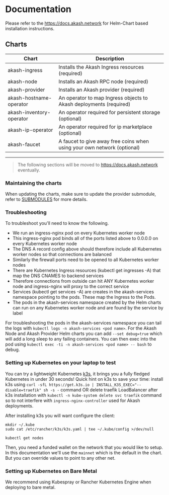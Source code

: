 # Documentation

Please refer to the https://docs.akash.network for Helm-Chart based installation instructions.

## Charts

| Chart                    | Description                                                             |
| ------------------------ | ----------------------------------------------------------------------- |
| akash-ingress            | Installs the Akash Ingress resources (required)                         |
| akash-node               | Installs an Akash RPC node (required)                                   |
| akash-provider           | Installs an Akash provider (required)                                   |
| akash-hostname-operator  | An operator to map Ingress objects to Akash deployments (required)      |
| akash-inventory-operator | An operator required for persistent storage (optional)                  |
| akash-ip-operator        | An operator required for ip marketplace (optional)                      |
| akash-faucet             | A faucet to give away free coins when using your own network (optional) |

---

> The following sections will be moved to https://docs.akash.network eventually.

### Maintaining the charts

When updating the charts, make sure to update the provider submodule, refer to [SUBMODULES](SUBMODULES.md) for more details.

### Troubleshooting

To troubleshoot you'll need to know the following.

- We run an ingress-nginx pod on every Kubernetes worker node
- This ingress-nginx pod binds all of the ports listed above to 0.0.0.0 on every Kubernetes worker node
- The DNS A record config above should therefore include all Kubernetes worker nodes so that connections are balanced
- Similarly the firewall ports need to be opened to all Kubernetes worker nodes
- There are Kubernetes Ingress resources (kubectl get ingresses -A) that map the DNS CNAMES to backend services
- Therefore connections from outside can hit ANY Kubernetes worker node and ingress-nginx will proxy to the correct service
- Services (kubectl get services -A) are creates in the akash-services namespace pointing to the pods. These map the Ingress to the Pods.
- The pods in the akash-services namespace created by the Helm charts can run on any Kubernetes worker node and are found by the service by label

For troubleshooting the pods in the akash-services namespace you can tail the logs with `kubectl logs -n akash-services <pod name>`. For the Akash Node and Akash Provider Helm charts you can add `--set debug=true` which will add a long sleep to any failing containers. You can then exec into the pod using `kubectl exec -ti -n akash-services <pod name> -- bash` to debug.

### Setting up Kubernetes on your laptop to test

You can try a lightweight Kubernetes [k3s](https://k3s.io/), it brings you a fully fledged Kubernetes in under 30 seconds! Quick hint on k3s to save your time: install k3s using `curl -sfL https://get.k3s.io | INSTALL_K3S_EXEC="--disable=traefik" sh -s -` command OR delete traefik LoadBalancer after k3s installation with `kubectl -n kube-system delete svc traefik` command so to not interfere with `ingress-nginx-controller` used for Akash deployments.

After installing k3s you will want configure the client:

```
mkdir ~/.kube
sudo cat /etc/rancher/k3s/k3s.yaml | tee ~/.kube/config >/dev/null

kubectl get nodes
```

Then, you need a funded wallet on the network that you would like to setup. In this documentation we'll use the `mainnet` which is the default in the chart. But you can override values to point to any other net.

### Setting up Kubernetes on Bare Metal

We recommend using Kubespray or Rancher Kubernetes Engine when deploying to bare metal.
